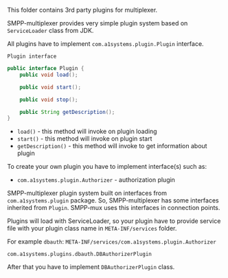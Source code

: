 This folder contains 3rd party plugins for multiplexer.

SMPP-multiplexer provides very simple plugin system based on `ServiceLoader` class from JDK.

All plugins have to implement `com.a1systems.plugin.Plugin` interface.

`Plugin interface`
```java
public interface Plugin {
    public void load();

    public void start();

    public void stop();

    public String getDescription();
}
```

 * `load()` - this method will invoke on plugin loading
 * `start()` - this method will invoke on plugin start
 * `getDescription()` - this method will invoke to get information about plugin

To create your own plugin you have to implement interface(s) such as:

 * `com.a1systems.plugin.Authorizer` - authorization plugin

SMPP-multiplexer plugin system built on interfaces from `com.a1systems.plugin` package. So, SMPP-multiplexer has some interfaces inherited from `Plugin`. SMPP-mux uses this interfaces in connection points.

Plugins will load with ServiceLoader, so your plugin have to provide service file with your plugin class name in `META-INF/services` folder.

For example `dbauth`:
`META-INF/services/com.a1systems.plugin.Authorizer`
```
com.a1systems.plugins.dbauth.DBAuthorizerPlugin
```

After that you have to implement `DBAuthorizerPlugin` class.
